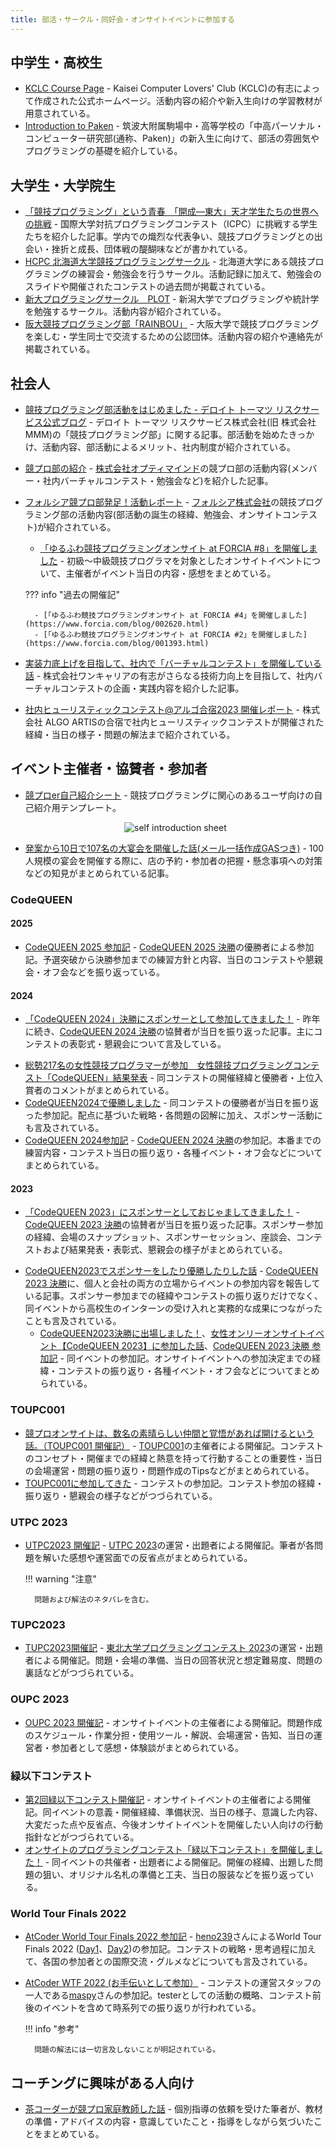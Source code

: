 ```yaml
---
title: 部活・サークル・同好会・オンサイトイベントに参加する
---
```


## 中学生・高校生

- [KCLC Course Page](https://kclc-kaisei.github.io/index.html) - Kaisei Computer Lovers' Club (KCLC)の有志によって作成された公式ホームページ。活動内容の紹介や新入生向けの学習教材が用意されている。
- [Introduction to Paken](https://tkpaken.github.io/beginners/) - 筑波大附属駒場中・高等学校の「中高パーソナル・コンピューター研究部(通称、Paken)」の新入生に向けて、部活の雰囲気やプログラミングの基礎を紹介している。

## 大学生・大学院生

- [「競技プログラミング」という青春　「開成―東大」天才学生たちの世界への挑戦](https://www.dailyshincho.jp/article/2021/04140602/) - 国際大学対抗プログラミングコンテスト（ICPC）に挑戦する学生たちを紹介した記事。学内での熾烈な代表争い、競技プログラミングとの出会い・挫折と成長、団体戦の醍醐味などが書かれている。
- [HCPC 北海道大学競技プログラミングサークル](https://hcpc-hokudai.github.io/) - 北海道大学にある競技プログラミングの練習会・勉強会を行うサークル。活動記録に加えて、勉強会のスライドや開催されたコンテストの過去問が掲載されている。
- [新大プログラミングサークル　PLOT](https://twitter.com/plot_niigata) - 新潟大学でプログラミングや統計学を勉強するサークル。活動内容が紹介されている。
- [阪大競技プログラミング部「RAINBOU」](https://rainbou.org/) - 大阪大学で競技プログラミングを楽しむ・学生同士で交流するための公認団体。活動内容の紹介や連絡先が掲載されている。

## 社会人

- [競技プログラミング部活動をはじめました - デロイト トーマツ リスクサービス公式ブログ](https://blog.mmmcorp.co.jp/blog/2020/12/26/competitive-programming-club/) - デロイト トーマツ リスクサービス株式会社(旧 株式会社MMM)の「競技プログラミング部」に関する記事。部活動を始めたきっかけ、活動内容、部活動によるメリット、社内制度が紹介されている。
- [競プロ部の紹介](https://note.com/t_fuki889/n/nc4ecec3265e2) - [株式会社オプティマインド](https://www.optimind.tech/)の競プロ部の活動内容(メンバー・社内バーチャルコンテスト・勉強会など)を紹介した記事。
- [フォルシア競プロ部発足！活動レポート](https://www.forcia.com/blog/002879.html) - [フォルシア株式会社](https://www.forcia.com/)の競技プログラミング部の活動内容(部活動の誕生の経緯、勉強会、オンサイトコンテスト)が紹介されている。
    - [「ゆるふわ競技プログラミングオンサイト at FORCIA #8」を開催しました](https://www.forcia.com/blog/003203.html) - 初級〜中級競技プログラマを対象としたオンサイトイベントについて、主催者がイベント当日の内容・感想をまとめている。

    ??? info "過去の開催記"

        - [「ゆるふわ競技プログラミングオンサイト at FORCIA #4」を開催しました](https://www.forcia.com/blog/002620.html)
        - [「ゆるふわ競技プログラミングオンサイト at FORCIA #2」を開催しました](https://www.forcia.com/blog/001393.html)

- [実装力底上げを目指して、社内で「バーチャルコンテスト」を開催している話](https://note.com/dev_onecareer/n/n5f486629806d) - 株式会社ワンキャリアの有志がさらなる技術力向上を目指して、社内バーチャルコンテストの企画・実践内容を紹介した記事。
- [社内ヒューリスティックコンテスト@アルゴ合宿2023 開催レポート](https://media.algo-artis.com/posts/bN4vP1cR) - 株式会社 ALGO ARTISの合宿で社内ヒューリスティックコンテストが開催された経緯・当日の様子・問題の解法まで紹介されている。

## イベント主催者・協賛者・参加者

- [競プロer自己紹介シート](https://twitter.com/deuteridayodayo/status/1763197371704631355) - 競技プログラミングに関心のあるユーザ向けの自己紹介用テンプレート。

    <div align="center">
      <img loading = "lazy" src="../../images/articles/self_introduction_sheet.jpeg" alt="self introduction sheet">
    </div>

- [発案から10日で107名の大宴会を開催した話(メール一括作成GASつき)](https://d-burioden.hateblo.jp/entry/2023/04/03/043035) - 100人規模の宴会を開催する際に、店の予約・参加者の把握・懸念事項への対策などの知見がまとめられている記事。

### CodeQUEEN

#### 2025

- [CodeQUEEN 2025 参加記](https://momoharahara.hatenadiary.com/entry/2025/08/03/003143) - [CodeQUEEN 2025 決勝](https://atcoder.jp/contests/codequeen2025-final-Public)の優勝者による参加記。予選突破から決勝参加までの練習方針と内容、当日のコンテストや懇親会・オフ会などを振り返っている。

#### 2024

<!-- markdown-link-check-disable -->

- [「CodeQUEEN 2024」決勝にスポンサーとして参加してきました！](https://note.e-seikatsu.info/n/n58a992f584f4) - 昨年に続き、[CodeQUEEN 2024 決勝](https://atcoder.jp/contests/codequeen2024-final-N9tn8QqD)の協賛者が当日を振り返った記事。主にコンテストの表彰式・懇親会について言及している。

<!-- markdown-link-check-enable -->

- [総勢217名の女性競技プログラマーが参加　女性競技プログラミングコンテスト「CodeQUEEN」結果発表](https://prtimes.jp/main/html/rd/p/000000048.000028415.html) - 同コンテストの開催経緯と優勝者・上位入賞者のコメントがまとめられている。
- [CodeQUEEN2024で優勝しました](https://www.forcia.com/blog/002983.html) - 同コンテストの優勝者が当日を振り返った参加記。配点に基づいた戦略・各問題の図解に加え、スポンサー活動にも言及されている。
- [CodeQUEEN 2024参加記](https://momoharahara.hatenadiary.com/entry/2024/08/07/122348) - [CodeQUEEN 2024 決勝](https://atcoder.jp/contests/codequeen2024-final-N9tn8QqD)の参加記。本番までの練習内容・コンテスト当日の振り返り・各種イベント・オフ会などについてまとめられている。

#### 2023

<!-- markdown-link-check-disable -->

- [「CodeQUEEN 2023」にスポンサーとしておじゃましてきました！](https://note.e-seikatsu.info/n/n423fde3ccf32) - [CodeQUEEN 2023 決勝](https://atcoder.jp/contests/codequeen2023-final-open)の協賛者が当日を振り返った記事。スポンサー参加の経緯、会場のスナップショット、スポンサーセッション、座談会、コンテストおよび結果発表・表彰式、懇親会の様子がまとめられている。

<!-- markdown-link-check-enable -->

- [CodeQUEEN2023でスポンサーをしたり優勝したりした話](https://www.forcia.com/blog/002760.html) - [CodeQUEEN 2023 決勝](https://atcoder.jp/contests/codequeen2023-final-open)に、個人と会社の両方の立場からイベントの参加内容を報告している記事。スポンサー参加までの経緯やコンテストの振り返りだけでなく、同イベントから高校生のインターンの受け入れと実務的な成果につながったことも言及されている。
    - [CodeQUEEN2023決勝に出場しました！](https://ayuna-stpyko.github.io/my_blog/archive/20231023.html)、[女性オンリーオンサイトイベント【CodeQUEEN 2023】に参加した話](https://d-burioden.hateblo.jp/entry/2023/10/23/220439)、[CodeQUEEN 2023 決勝 参加記](https://abvi.hatenablog.com/entry/2024012600) - 同イベントの参加記。オンサイトイベントへの参加決定までの経緯・コンテストの振り返り・各種イベント・オフ会などについてまとめられている。

### TOUPC001

- [競プロオンサイトは、数名の素晴らしい仲間と覚悟があれば開けるという話。（TOUPC001 開催記）](https://note.com/uruzunyaa/n/n0e83e9a59242) - [TOUPC001](https://onlinejudge.u-aizu.ac.jp/beta/room.html#TOUPC001)の主催者による開催記。コンテストのコンセプト・開催までの経緯と熱意を持って行動することの重要性・当日の会場運営・問題の振り返り・問題作成のTipsなどがまとめられている。
- [TOUPC001に参加してきた](https://inthebloom.github.io/post/toupc001/) - コンテストの参加記。コンテスト参加の経緯・振り返り・懇親会の様子などがつづられている。

### UTPC 2023

- [UTPC2023 開催記](https://chineristac.hatenablog.com/entry/2024/03/27/011633) - [UTPC 2023](https://atcoder.jp/contests/utpc2023)の運営・出題者による開催記。筆者が各問題を解いた感想や運営面での反省点がまとめられている。

    !!! warning "注意"

        問題および解法のネタバレを含む。

### TUPC2023

- [TUPC2023開催記](https://nononmath.hatenablog.com/entry/2024/03/20/104538) - [東北大学プログラミングコンテスト 2023](https://atcoder.jp/contests/tupc2023)の運営・出題者による開催記。問題・会場の準備、当日の回答状況と想定難易度、問題の裏話などがつづられている。

### OUPC 2023

- [OUPC 2023 開催記](https://kowerkoint.hatenablog.com/entry/2024/01/09/220819) - オンサイトイベントの主催者による開催記。問題作成のスケジュール・作業分担・使用ツール・解説、会場運営・告知、当日の運営者・参加者として感想・体験談がまとめられている。

### 緑以下コンテスト

- [第2回緑以下コンテスト開催記](https://kusirara.hatenablog.com/entry/2023/12/04/134934) - オンサイトイベントの主催者による開催記。同イベントの意義・開催経緯、準備状況、当日の様子、意識した内容、大変だった点や反省点、今後オンサイトイベントを開催したい人向けの行動指針などがつづられている。
- [オンサイトのプログラミングコンテスト「緑以下コンテスト」を開催しました！](https://deuteridayo.hateblo.jp/entry/2023/12/05/211915) - 同イベントの共催者・出題者による開催記。開催の経緯、出題した問題の狙い、オリジナル名札の準備と工夫、当日の服装などを振り返っている。

### World Tour Finals 2022

- [AtCoder World Tour Finals 2022 参加記](https://heno239.hatenablog.com/entry/2023/09/10/133932) - [heno239](https://atcoder.jp/users/heno239)さんによるWorld Tour Finals 2022 ([Day1](https://atcoder.jp/contests/wtf22-day1)、[Day2](https://atcoder.jp/contests/wtf22-day2))の参加記。コンテストの戦略・思考過程に加えて、各国の参加者との国際交流・グルメなどについても言及されている。

- [AtCoder WTF 2022 (お手伝いとして参加）](https://maspypy.com/atcoder-wtf-2022-%e3%81%8a%e6%89%8b%e4%bc%9d%e3%81%84%e3%81%a8%e3%81%97%e3%81%a6%e5%8f%82%e5%8a%a0%ef%bc%89) - コンテストの運営スタッフの一人である[maspy](https://atcoder.jp/users/maspy)さんの参加記。testerとしての活動の概略、コンテスト前後のイベントを含めて時系列での振り返りが行われている。

    !!! info "参考"

        問題の解法には一切言及しないことが明記されている。

## コーチングに興味がある人向け

- [茶コーダーが競プロ家庭教師した話](https://speakerdeck.com/burioden/240117-uv-lt-fa84027b-5df9-4c05-b31c-ace56c010103) - 個別指導の依頼を受けた筆者が、教材の準備・アドバイスの内容・意識していたこと・指導をしながら気づいたことをまとめている。
